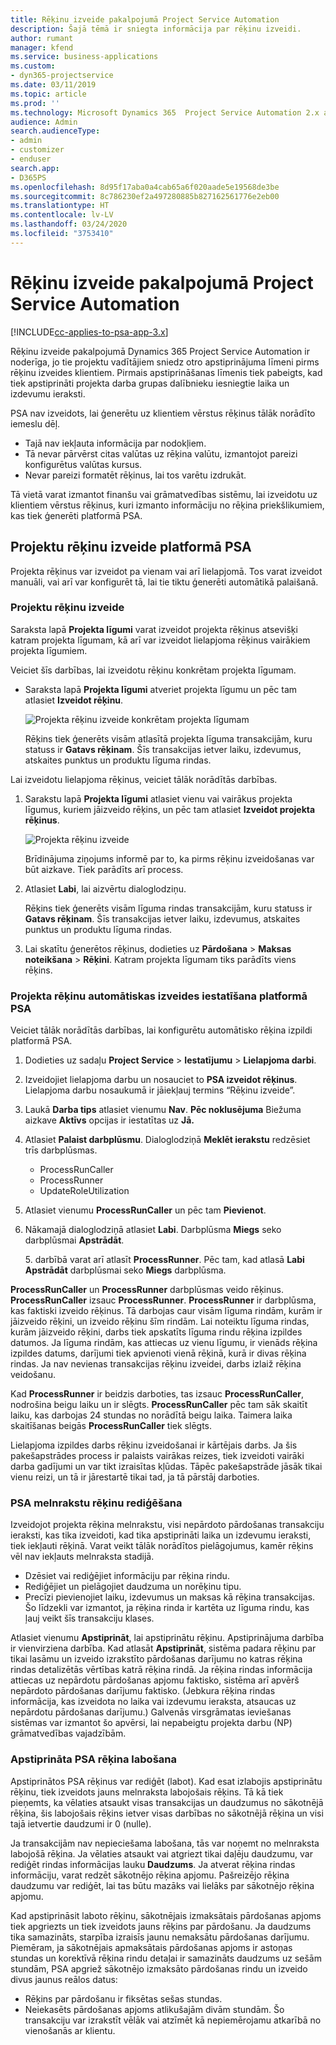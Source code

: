 ```yaml
---
title: Rēķinu izveide pakalpojumā Project Service Automation
description: Šajā tēmā ir sniegta informācija par rēķinu izveidi.
author: rumant
manager: kfend
ms.service: business-applications
ms.custom:
- dyn365-projectservice
ms.date: 03/11/2019
ms.topic: article
ms.prod: ''
ms.technology: Microsoft Dynamics 365  Project Service Automation 2.x and 3.x
audience: Admin
search.audienceType:
- admin
- customizer
- enduser
search.app:
- D365PS
ms.openlocfilehash: 8d95f17aba0a4cab65a6f020aade5e19568de3be
ms.sourcegitcommit: 8c786230ef2a497280885b827162561776e2eb00
ms.translationtype: HT
ms.contentlocale: lv-LV
ms.lasthandoff: 03/24/2020
ms.locfileid: "3753410"
---
```

# <a name="invoicing-in-project-service-automation"></a>Rēķinu izveide pakalpojumā Project Service Automation

[!INCLUDE[cc-applies-to-psa-app-3.x](../includes/cc-applies-to-psa-app-3x.md)]

Rēķinu izveide pakalpojumā Dynamics 365 Project Service Automation ir noderīga, jo tie projektu vadītājiem sniedz otro apstiprinājuma līmeni pirms rēķinu izveides klientiem. Pirmais apstiprināšanas līmenis tiek pabeigts, kad tiek apstiprināti projekta darba grupas dalībnieku iesniegtie laika un izdevumu ieraksti.

PSA nav izveidots, lai ģenerētu uz klientiem vērstus rēķinus tālāk norādīto iemeslu dēļ.

- Tajā nav iekļauta informācija par nodokļiem.
- Tā nevar pārvērst citas valūtas uz rēķina valūtu, izmantojot pareizi konfigurētus valūtas kursus.
- Nevar pareizi formatēt rēķinus, lai tos varētu izdrukāt.

Tā vietā varat izmantot finanšu vai grāmatvedības sistēmu, lai izveidotu uz klientiem vērstus rēķinus, kuri izmanto informāciju no rēķina priekšlikumiem, kas tiek ģenerēti platformā PSA.

## <a name="creating-project-invoices-in-psa"></a>Projektu rēķinu izveide platformā PSA

Projekta rēķinus var izveidot pa vienam vai arī lielapjomā. Tos varat izveidot manuāli, vai arī var konfigurēt tā, lai tie tiktu ģenerēti automātikā palaišanā.

### <a name="manually-create-project-invoices-in-psa"></a>Projektu rēķinu izveide

Saraksta lapā **Projekta līgumi** varat izveidot projekta rēķinus atsevišķi katram projekta līgumam, kā arī var izveidot lielapjoma rēķinus vairākiem projekta līgumiem.

Veiciet šīs darbības, lai izveidotu rēķinu konkrētam projekta līgumam.

- Saraksta lapā **Projekta līgumi** atveriet projekta līgumu un pēc tam atlasiet **Izveidot rēķinu**.

    ![Projekta rēķinu izveide konkrētam projekta līgumam](media/CreateProjectInvoicesOneByOne.png)

    Rēķins tiek ģenerēts visām atlasītā projekta līguma transakcijām, kuru statuss ir **Gatavs rēķinam**. Šīs transakcijas ietver laiku, izdevumus, atskaites punktus un produktu līguma rindas.

Lai izveidotu lielapjoma rēķinus, veiciet tālāk norādītās darbības.

1. Sarakstu lapā **Projekta līgumi** atlasiet vienu vai vairākus projekta līgumus, kuriem jāizveido rēķins, un pēc tam atlasiet **Izveidot projekta rēķinus**.

    ![Projekta rēķinu izveide](media/CreateProjectInvoicesBulk.png)

    Brīdinājuma ziņojums informē par to, ka pirms rēķinu izveidošanas var būt aizkave. Tiek parādīts arī process.

2. Atlasiet **Labi**, lai aizvērtu dialoglodziņu.

    Rēķins tiek ģenerēts visām līguma rindas transakcijām, kuru statuss ir **Gatavs rēķinam**. Šīs transakcijas ietver laiku, izdevumus, atskaites punktus un produktu līguma rindas.

3. Lai skatītu ģenerētos rēķinus, dodieties uz **Pārdošana** \> **Maksas noteikšana** \> **Rēķini**. Katram projekta līgumam tiks parādīts viens rēķins.

### <a name="set-up-automated-creation-of-project-invoices-in-psa"></a>Projekta rēķinu automātiskas izveides iestatīšana platformā PSA

Veiciet tālāk norādītās darbības, lai konfigurētu automātisko rēķina izpildi platformā PSA.

1. Dodieties uz sadaļu **Project Service** \> **Iestatījumu** \> **Lielapjoma darbi**.
2. Izveidojiet lielapjoma darbu un nosauciet to **PSA izveidot rēķinus**. Lielapjoma darbu nosaukumā ir jāiekļauj termins “Rēķinu izveide”.
3. Laukā **Darba tips** atlasiet vienumu **Nav**. **Pēc noklusējuma** Biežuma aizkave **Aktīvs** opcijas ir iestatītas uz **Jā.**
4. Atlasiet **Palaist darbplūsmu**. Dialoglodziņā **Meklēt ierakstu** redzēsiet trīs darbplūsmas.

    - ProcessRunCaller
    - ProcessRunner
    - UpdateRoleUtilization

5. Atlasiet vienumu **ProcessRunCaller** un pēc tam **Pievienot**.
6. Nākamajā dialoglodziņā atlasiet **Labi**. Darbplūsma **Miegs** seko darbplūsmai **Apstrādāt**.

    5. darbībā varat arī atlasīt **ProcessRunner**. Pēc tam, kad atlasā **Labi** **Apstrādāt** darbplūsmai seko **Miegs** darbplūsma.

**ProcessRunCaller** un **ProcessRunner** darbplūsmas veido rēķinus. **ProcessRunCaller** izsauc **ProcessRunner**. **ProcessRunner** ir darbplūsma, kas faktiski izveido rēķinus. Tā darbojas caur visām līguma rindām, kurām ir jāizveido rēķini, un izveido rēķinu šīm rindām. Lai noteiktu līguma rindas, kurām jāizveido rēķini, darbs tiek apskatīts līguma rindu rēķina izpildes datumos. Ja līguma rindām, kas attiecas uz vienu līgumu, ir vienāds rēķina izpildes datums, darījumi tiek apvienoti vienā rēķinā, kurā ir divas rēķina rindas. Ja nav nevienas transakcijas rēķinu izveidei, darbs izlaiž rēķina veidošanu.

Kad **ProcessRunner** ir beidzis darboties, tas izsauc **ProcessRunCaller**, nodrošina beigu laiku un ir slēgts. **ProcessRunCaller** pēc tam sāk skaitīt laiku, kas darbojas 24 stundas no norādītā beigu laika. Taimera laika skaitīšanas beigās **ProcessRunCaller** tiek slēgts.

Lielapjoma izpildes darbs rēķinu izveidošanai ir kārtējais darbs. Ja šis pakešapstrādes process ir palaists vairākas reizes, tiek izveidoti vairāki darba gadījumi un var tikt izraisītas kļūdas. Tāpēc pakešapstrāde jāsāk tikai vienu reizi, un tā ir jārestartē tikai tad, ja tā pārstāj darboties.
 
### <a name="edit-a-draft-psa-invoice"></a>PSA melnrakstu rēķinu rediģēšana

Izveidojot projekta rēķina melnrakstu, visi nepārdoto pārdošanas transakciju ieraksti, kas tika izveidoti, kad tika apstiprināti laika un izdevumu ieraksti, tiek iekļauti rēķinā. Varat veikt tālāk norādītos pielāgojumus, kamēr rēķins vēl nav iekļauts melnraksta stadijā.

- Dzēsiet vai rediģējiet informāciju par rēķina rindu.
- Rediģējiet un pielāgojiet daudzuma un norēķinu tipu.
- Precīzi pievienojiet laiku, izdevumus un maksas kā rēķina transakcijas. Šo līdzekli var izmantot, ja rēķina rinda ir kartēta uz līguma rindu, kas ļauj veikt šīs transakciju klases.

Atlasiet vienumu **Apstiprināt**, lai apstiprinātu rēķinu. Apstiprinājuma darbība ir vienvirziena darbība. Kad atlasāt **Apstiprināt**, sistēma padara rēķinu par tikai lasāmu un izveido izrakstīto pārdošanas darījumu no katras rēķina rindas detalizētās vērtības katrā rēķina rindā. Ja rēķina rindas informācija attiecas uz nepārdotu pārdošanas apjomu faktisko, sistēma arī apvērš nepārdoto pārdošanas darījumu faktisko. (Jebkura rēķina rindas informācija, kas izveidota no laika vai izdevumu ieraksta, atsaucas uz nepārdotu pārdošanas darījumu.) Galvenās virsgrāmatas ieviešanas sistēmas var izmantot šo apvērsi, lai nepabeigtu projekta darbu (NP) grāmatvedības vajadzībām.

### <a name="correct-a-confirmed-psa-invoice"></a>Apstiprināta PSA rēķina labošana

Apstiprinātos PSA rēķinus var rediģēt (labot). Kad esat izlabojis apstiprinātu rēķinu, tiek izveidots jauns melnraksta labojošais rēķins. Tā kā tiek pieņemts, ka vēlaties atsaukt visas transakcijas un daudzumus no sākotnējā rēķina, šis labojošais rēķins ietver visas darbības no sākotnējā rēķina un visi tajā ietvertie daudzumi ir 0 (nulle).

Ja transakcijām nav nepieciešama labošana, tās var noņemt no melnraksta labojošā rēķina. Ja vēlaties atsaukt vai atgriezt tikai daļēju daudzumu, var rediģēt rindas informācijas lauku **Daudzums**. Ja atverat rēķina rindas informāciju, varat redzēt sākotnējo rēķina apjomu. Pašreizējo rēķina daudzumu var rediģēt, lai tas būtu mazāks vai lielāks par sākotnējo rēķina apjomu.

Kad apstiprināsit laboto rēķinu, sākotnējais izmaksātais pārdošanas apjoms tiek apgriezts un tiek izveidots jauns rēķins par pārdošanu. Ja daudzums tika samazināts, starpība izraisīs jaunu nemaksātu pārdošanas darījumu. Piemēram, ja sākotnējais apmaksātais pārdošanas apjoms ir astoņas stundas un korektīvā rēķina rindu detaļai ir samazināts daudzums uz sešām stundām, PSA apgriež sākotnējo izmaksāto pārdošanas rindu un izveido divus jaunus reālos datus:

- Rēķins par pārdošanu ir fiksētas sešas stundas.
- Neiekasēts pārdošanas apjoms atlikušajām divām stundām. Šo transakciju var izrakstīt vēlāk vai atzīmēt kā nepiemērojamu atkarībā no vienošanās ar klientu.
